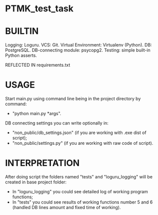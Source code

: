 # PTMK_test_task

# BUILTIN
Logging: Loguru.
VCS: Git.
Virtual Environment: Virtualenv (Python).
DB: PostgreSQL.
DB-connecting module: psycopg2.
Testing: simple built-in Python asserts.

REFLECTED IN requirements.txt

# USAGE
Start main.py using command line being in the project directory by command:
- "python main.py *args".

DB connecting settings you can write optionally in:
- "non_public/db_settings.json" (if you are working with .exe dist of script);
- "non_public/settings.py" (if you are working with raw code of script).

# INTERPRETATION
After doing script the folders named "tests" and "loguru_logging" will be created in base project folder:
- In "loguru_logging" you could see detailed log of working program functions;
- In "tests" you could see results of working functions number 5 and 6 (handled DB lines amount and fixed time of working).
